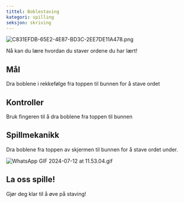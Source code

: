 ```yaml
---
tittel: Boblestaving
kategori: spilling
seksjon: skriving
---
```

![C831EFDB-65E2-4E87-BD3C-2EE7DE11A478.png](https://help.Studycat.com/hc/article_attachments/34786813307289)


Nå kan du lære hvordan du staver ordene du har lært!


## Mål


Dra boblene i rekkefølge fra toppen til bunnen for å stave ordet


## Kontroller


Bruk fingeren til å dra boblene fra toppen til bunnen


## Spillmekanikk


Dra boblene fra toppen av skjermen til bunnen for å stave ordet under.


![WhatsApp GIF 2024-07-12 at 11.53.04.gif](https://help.Studycat.com/hc/article_attachments/34964575773977)


## La oss spille!


Gjør deg klar til å øve på staving!